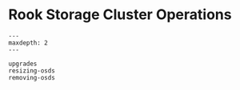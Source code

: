 # Rook Storage Cluster Operations

```{toctree}
---
maxdepth: 2
---

upgrades
resizing-osds
removing-osds
```
